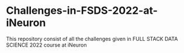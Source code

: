 # Challenges-in-FSDS-2022-at-iNeuron
This repository consist of all the challenges given in FULL STACK DATA SCIENCE 2022  course at iNeuron
